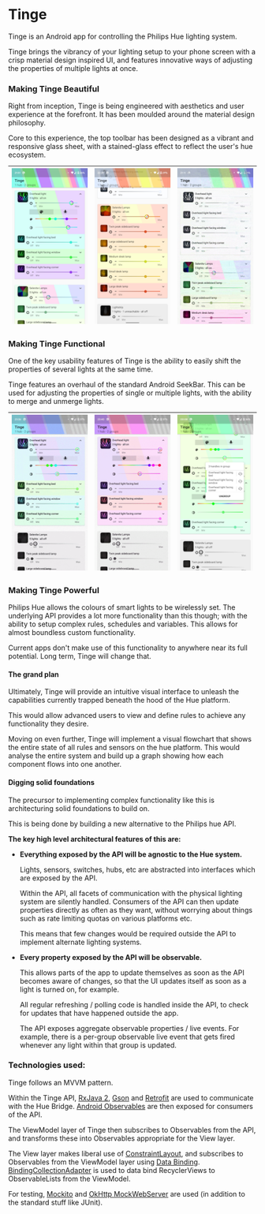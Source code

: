 # Tinge
Tinge is an Android app for controlling the Philips Hue lighting system.

Tinge brings the vibrancy of your lighting setup to your phone screen
with a crisp material design inspired UI, and features innovative ways
of adjusting the properties of multiple lights at once.


### Making Tinge Beautiful

Right from inception, Tinge is being engineered with aesthetics and user
experience at the forefront. It has been moulded around the material
design philosophy.

Core to this experience, the top toolbar has been designed as a vibrant
and responsive glass sheet, with a stained-glass effect to reflect the
user's hue ecosystem.

![](/documentation/assets/glass_toolbar_1.png)|![](/documentation/assets/glass_toolbar_2.png)|![](/documentation/assets/glass_toolbar_animation.gif)
| ------------- | ------------- | ------------- |


### Making Tinge Functional

One of the key usability features of Tinge is the ability to easily
shift the properties of several lights at the same time. 

Tinge features an overhaul of the standard Android SeekBar. This can be
used for adjusting the properties of single or multiple lights, with the
ability to merge and unmerge lights.

![](/documentation/assets/slider_moving_animation.gif)|![](/documentation/assets/slider_grouping_animation.gif)|![](/documentation/assets/slider_group_popup.png)
| ------------- | ------------- | ------------- |


### Making Tinge Powerful

Philips Hue allows the colours of smart lights to be wirelessly set. The
underlying API provides a lot more functionality than this though; with
the ability to setup complex rules, schedules and variables. This allows
for almost boundless custom functionality.

Current apps don't make use of this functionality to anywhere near its
full potential. Long term, Tinge will change that.

#### The grand plan

Ultimately, Tinge will provide an intuitive visual interface to unleash
the capabilities currently trapped beneath the hood of the Hue platform.

This would allow advanced users to view and define rules to achieve any
functionality they desire.

Moving on even further, Tinge will implement a visual flowchart that
shows the entire state of all rules and sensors on the hue platform.
This would analyse the entire system and build up a graph showing how
each component flows into one another.


#### Digging solid foundations

The precursor to implementing complex functionality like this is
architecturing solid foundations to build on.

This is being done by building a new alternative to the Philips hue API.

**The key high level architectural features of this are:**

* **Everything exposed by the API will be agnostic to the Hue system.**
  
  Lights, sensors, switches, hubs, etc are abstracted into interfaces
  which are exposed by the API.
  
  Within the API, all facets of communication with the physical lighting
  system are silently handled. Consumers of the API can then update
  properties directly as often as they want, without worrying about
  things such as rate limiting quotas on various platforms etc.
  
  This means that few changes would be required outside the API to
  implement alternate lighting systems.
  
* **Every property exposed by the API will be observable.**

  This allows parts of the app to update themselves as soon as the API
  becomes aware of changes, so that the UI updates itself as soon as a
  light is turned on, for example.
  
  All regular refreshing / polling code is handled inside the API, to
  check for updates that have happened outside the app.
  
  The API exposes aggregate observable properties / live events. For
  example, there is a per-group observable live event that gets fired
  whenever any light within that group is updated.
  
  
### Technologies used:

Tinge follows an MVVM pattern.

Within the Tinge API,
[RxJava 2](https://github.com/ReactiveX/RxJava/tree/2.x),
[Gson](https://github.com/google/gson) and
[Retrofit](https://github.com/square/retrofit) are used to communicate
with the Hue Bridge.
[Android Observables](https://developer.android.com/reference/android/databinding/ObservableField)
are then exposed for consumers of the API.

The ViewModel layer of Tinge then subscribes to Observables from the
API, and transforms these into Observables appropriate for the View
layer.

The View layer makes liberal use of
[ConstraintLayout](https://developer.android.com/training/constraint-layout),
and subscribes to Observables from the ViewModel layer using
[Data Binding](https://developer.android.com/topic/libraries/data-binding).
[BindingCollectionAdapter](https://github.com/evant/binding-collection-adapter)
is used to data bind RecyclerViews to ObservableLists from the
ViewModel.

For testing, [Mockito](https://github.com/mockito/mockito) and
[OkHttp MockWebServer](https://github.com/square/okhttp/tree/master/mockwebserver)
are used (in addition to the standard stuff like JUnit).

